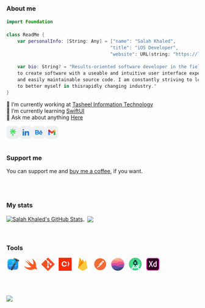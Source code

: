 ### About me
```swift
import Foundation

class ReadMe {
    var personalInfo: [String: Any] = ["name": "Salah Khaled",
                                      "title": "iOS Developer",
                                      "website": URL(string: "https://linktr.ee/sala7khaled/")]
                                      
    var bio: String? = "Results-oriented software developer in the field of iOS Development. I make it my goal
    to create software with a useable and intuitive user interface experience. I also, create highly readable
    and easily maintainable source code. I am constantly striving to learn new technologies and look for ways
    to better myself in thisrapidly changing industry."
}
```

🔭 I’m currently working at [Tasheel Information Technology](https://github.com/tasheelinfotech)
<br/>
🌱 I’m currently learning [SwiftUI](https://developer.apple.com/tutorials/swiftui)
<br/>
💬 Ask me about anything [Here](https://github.com/sala7khaled/sala7khaled/issues)
<br/>

<a href="https://linktr.ee/sala7khaled"> <img align="left" alt="Salah Khaled | Linktree" width="34px" src="/assets/linktree.svg" />
  </a>
<a href="https://www.linkedin.com/in/sala7khaled"> <img align="left" alt="Salah Khaled | LinkedIn" width="34px" src="/assets/linkedin.svg" />
  </a>
<a href="https://www.behance.net/sala7khaled"> <img align="left" alt="Salah Khaled | LinkedIn" width="34px" src="/assets/behance.svg" />
  </a>
<a href="mailto:sala7khaled7@gmail.com"> <img align="left" alt="Salah Khaled | Gmail " width="34px" src="/assets/gmail.svg" />
  </a>
  
<br/>
<br/>
<br/>

### Support me
You can support me and [buy me a coffee](https://www.paypal.com/paypalme/sala7khaledsk), if you want.

<br/>
<br/>

### My stats
<a href="https://github.com/sala7khaled/sala7khaled">
  <img height ="190em" align="center" src="https://github-readme-stats.vercel.app/api?username=sala7khaled&show_icons=true&line_height=27&count_private=true&title_color=ffffff&text_color=c9cacc&border_color=21262d&icon_color=2bbc8a&bg_color=0D1117" alt="Salah Khaled's GitHub Stats" />
</a> &nbsp;

<a href="https://github.com/sala7khaled/sala7khaled">
  <img height ="190em" align="center" src="https://github-readme-stats.vercel.app/api/top-langs/?username=sala7khaled&hide=ejs,html&title_color=ffffff&text_color=c9cacc&border_color=21262d&icon_color=2bbc8a&bg_color=0D1117&langs_count=3" />
</a>

<br/>
<br/>
<br/>

### Tools 
<code><img height="34" src="/assets/xcode.png"></code> &nbsp;
<code><img height="34" src="/assets/swift.svg"></code> &nbsp;
<code><img height="34" src="/assets/git.svg"></code> &nbsp;
<code><img height="34" src="/assets/cocoapods.svg"></code> &nbsp;
<code><img height="34" src="/assets/firebase.svg"></code> &nbsp;
<code><img height="34" src="/assets/postman.svg"></code> &nbsp;
<code><img height="34" src="/assets/realm.svg"></code> &nbsp;
<code><img height="34" src="/assets/android-studio.svg"></code> &nbsp;
<code><img height="34" src="/assets/xd.svg"></code> &nbsp;

<br/>
<br/>

[![](https://visitcount.itsvg.in/api?id=sala7khaled&icon=0&color=0)](https://visitcount.itsvg.in)

<!-- <br/>
<br/>
<br/>

### 🎧 Now listening

![Listening to on Spotify](https://spotify-github-profile.vercel.app/api/view?uid=314g5x2eb4k3zcx2fuguw2aa3w6y&cover_image=true&theme=default&show_offline=false&background_color=161B22) -->
